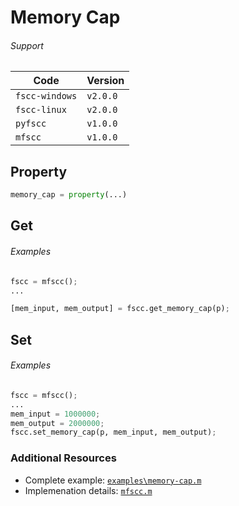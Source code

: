 # Memory Cap

###### Support
| Code           | Version
| -------------- | --------
| `fscc-windows` | `v2.0.0` 
| `fscc-linux`   | `v2.0.0` 
| `pyfscc`       | `v1.0.0`
| `mfscc`        | `v1.0.0`


## Property
```python
memory_cap = property(...)
```


## Get
###### Examples
```python
fscc = mfscc();
...

[mem_input, mem_output] = fscc.get_memory_cap(p);
```


## Set
###### Examples
```python
fscc = mfscc();
...
mem_input = 1000000;
mem_output = 2000000;
fscc.set_memory_cap(p, mem_input, mem_output);
```


### Additional Resources
- Complete example: [`examples\memory-cap.m`](https://github.com/commtech/mfscc/blob/master/examples/memory-cap.m)
- Implemenation details: [`mfscc.m`](https://github.com/commtech/mfscc/blob/master/mfscc.m)

